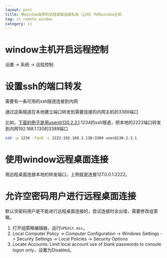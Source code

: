 ```yaml
---
layout: post
title: 用window自带的远程桌面连接私有（公司）内网window主机
tag: it remote window
category: it
---
```

# window主机开启远程控制
设置 -> 系统 -> 远程控制

# 设置ssh的端口转发
需要有一条可用的ssh隧道连接到内网

通过这条隧道在本地建立端口转发到需要连接的内网主机的3389端口

比如，下面的例子是用user@130.2.3.1:1234的ssh隧道，把本地的2222端口转发到内网192.168.1.130的3389端口
```bash
ssh -p 1234 -fqnN -L 2222:192.168.1.130:3389 user@130.2.3.1
```

# 使用window远程桌面连接
用远程桌面连接本地的转发端口，上例就是连接127.0.0.1:2222。

# 允许空密码用户进行远程桌面连接
默认空密码用户是不能进行远程桌面连接的，尝试连接时会出错，需要修改组策略。

1. 打开组策略编辑器，运行`GPEdit.msc`。
2. Local Computer Policy -> Computer Configuration -> Windows Settings -> Security Settings -> Local Policies -> Security Options
3. Locate Accounts: Limit local account use of blank passwords to console logon only，设置为Disabled。
